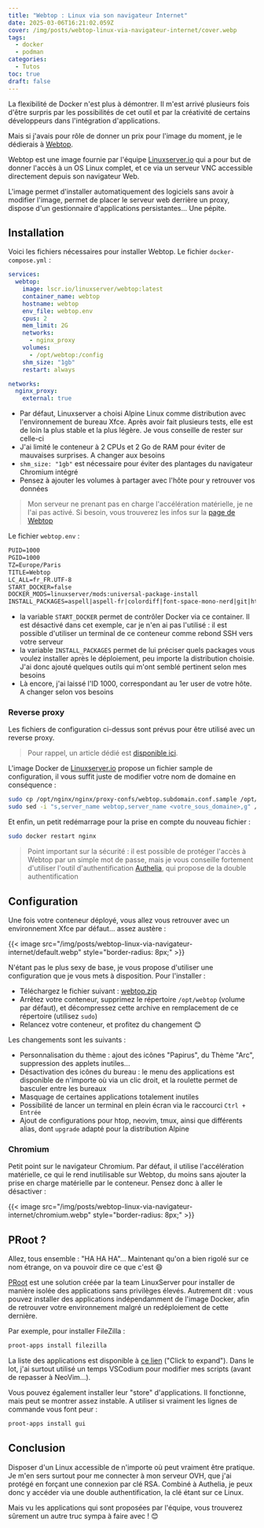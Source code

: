 ```yaml
---
title: "Webtop : Linux via son navigateur Internet"
date: 2025-03-06T16:21:02.059Z
cover: /img/posts/webtop-linux-via-navigateur-internet/cover.webp
tags:
  - docker
  - podman
categories:
  - Tutos
toc: true
draft: false
---
```


La flexibilité de Docker n'est plus à démontrer. Il m'est arrivé plusieurs fois d'être surpris par les possibilités de cet outil et par la créativité de certains développeurs dans l'intégration d'applications.

Mais si j'avais pour rôle de donner un prix pour l'image du moment, je le dédierais à [Webtop](https://docs.linuxserver.io/images/docker-webtop/).

Webtop est une image fournie par l'équipe [Linuxserver.io](https://www.linuxserver.io/) qui a pour but de donner l'accès à un OS Linux complet, et ce via un serveur VNC accessible directement depuis son navigateur Web.

L'image permet d'installer automatiquement des logiciels sans avoir à modifier l'image, permet de placer le serveur web derrière un proxy, dispose d'un gestionnaire d'applications persistantes... Une pépite.

## Installation

Voici les fichiers nécessaires pour installer Webtop. Le fichier `docker-compose.yml` :

```yml
services:
  webtop:
    image: lscr.io/linuxserver/webtop:latest
    container_name: webtop
    hostname: webtop
    env_file: webtop.env
    cpus: 2
    mem_limit: 2G
    networks:
      - nginx_proxy
    volumes:
      - /opt/webtop:/config
    shm_size: "1gb"
    restart: always

networks:
  nginx_proxy:
    external: true
```

- Par défaut, Linuxserver a choisi Alpine Linux comme distribution avec l'environnement de bureau Xfce. Après avoir fait plusieurs tests, elle est de loin la plus stable et la plus légère. Je vous conseille de rester sur celle-ci
- J'ai limité le conteneur à 2 CPUs et 2 Go de RAM pour éviter de mauvaises surprises. A changer aux besoins
- `shm_size: "1gb"` est nécessaire pour éviter des plantages du navigateur Chromium intégré
- Pensez à ajouter les volumes à partager avec l'hôte pour y retrouver vos données

> Mon serveur ne prenant pas en charge l'accélération matérielle, je ne l'ai pas activé. Si besoin, vous trouverez les infos sur la [page de Webtop](https://docs.linuxserver.io/images/docker-webtop/)

Le fichier `webtop.env` :

```txt
PUID=1000
PGID=1000
TZ=Europe/Paris
TITLE=Webtop
LC_ALL=fr_FR.UTF-8
START_DOCKER=false
DOCKER_MODS=linuxserver/mods:universal-package-install
INSTALL_PACKAGES=aspell|aspell-fr|colordiff|font-space-mono-nerd|git|htop|ncdu|neovim|onboard|papirus-icon-theme|parole|ripgrep|thunar-archive-plugin|tmux|xarchiver|zip
```

- la variable `START_DOCKER` permet de contrôler Docker via ce container. Il est désactivé dans cet exemple, car je n'en ai pas l'utilisé : il est possible d'utiliser un terminal de ce conteneur comme rebond SSH vers votre serveur
- la variable `INSTALL_PACKAGES` permet de lui préciser quels packages vous voulez installer après le déploiement, peu importe la distribution choisie. J'ai donc ajouté quelques outils qui m'ont semblé pertinent selon mes besoins
- Là encore, j'ai laissé l'ID 1000, correspondant au 1er user de votre hôte. A changer selon vos besoins

### Reverse proxy

Les fichiers de configuration ci-dessus sont prévus pour être utilisé avec un reverse proxy.

> Pour rappel, un article dédié est [disponible ici](/posts/reverse-proxy-nginx/).

L'image Docker de [Linuxserver.io](https://docs.linuxserver.io/general/swag/) propose un fichier sample de configuration, il vous suffit juste de modifier votre nom de domaine en conséquence :

```bash
sudo cp /opt/nginx/nginx/proxy-confs/webtop.subdomain.conf.sample /opt/nginx/nginx/proxy-confs/webtop.subdomain.conf
sudo sed -i "s,server_name webtop,server_name <votre_sous_domaine>,g" /opt/nginx/nginx/proxy-confs/webtop.subdomain.conf
```

Et enfin, un petit redémarrage pour la prise en compte du nouveau fichier :

```bash
sudo docker restart nginx
```

> Point important sur la sécurité : il est possible de protéger l'accès à Webtop par un simple mot de passe, mais je vous conseille fortement d'utiliser l'outil d'authentification [Authelia](/posts/authelia-serveur-dauthentification-open-source/), qui propose de la double authentification

## Configuration

Une fois votre conteneur déployé, vous allez vous retrouver avec un environnement Xfce par défaut... assez austère : 

{{< image src="/img/posts/webtop-linux-via-navigateur-internet/default.webp" style="border-radius: 8px;" >}}

N'étant pas le plus sexy de base, je vous propose d'utiliser une configuration que je vous mets à disposition. Pour l'installer :

- Téléchargez le fichier suivant : [webtop.zip](/files/webtop-linux-via-navigateur-internet/webtop.zip)
- Arrêtez votre conteneur, supprimez le répertoire `/opt/webtop` (volume par défaut), et décompressez cette archive en remplacement de ce répertoire (utilisez `sudo`)
- Relancez votre conteneur, et profitez du changement :blush:

Les changements sont les suivants : 

- Personnalisation du thème : ajout des icônes "Papirus", du Thème "Arc", suppression des applets inutiles...
- Désactivation des icônes du bureau : le menu des applications est disponible de n'importe où via un clic droit, et la roulette permet de basculer entre les bureaux
- Masquage de certaines applications totalement inutiles
- Possibilité de lancer un terminal en plein écran via le raccourci `Ctrl + Entrée`
- Ajout de configurations pour htop, neovim, tmux, ainsi que différents alias, dont `upgrade` adapté pour la distribution Alpine

### Chromium

Petit point sur le navigateur Chromium. Par défaut, il utilise l'accélération matérielle, ce qui le rend inutilisable sur Webtop, du moins sans ajouter la prise en charge matérielle par le conteneur. Pensez donc à aller le désactiver :

{{< image src="/img/posts/webtop-linux-via-navigateur-internet/chromium.webp" style="border-radius: 8px;" >}}

## PRoot ?

Allez, tous ensemble : "HA HA HA"... Maintenant qu'on a bien rigolé sur ce nom étrange, on va pouvoir dire ce que c'est :smile:

[PRoot](https://github.com/linuxserver/proot-apps) est une solution créée par la team LinuxServer pour installer de manière isolée des applications sans privilèges élevés. Autrement dit : vous pouvez installer des applications indépendamment de l'image Docker, afin de retrouver votre environnement malgré un redéploiement de cette dernière.

Par exemple, pour installer FileZilla : 

```bash
proot-apps install filezilla
```

La liste des applications est disponible à [ce lien](https://github.com/linuxserver/proot-apps?tab=readme-ov-file#supported-apps) ("Click to expand"). Dans le lot, j'ai surtout utilisé un temps VSCodium pour modifier mes scripts (avant de repasser à NeoVim...).

Vous pouvez également installer leur "store" d'applications. Il fonctionne, mais peut se montrer assez instable. A utiliser si vraiment les lignes de commande vous font peur :

```bash
proot-apps install gui
```

## Conclusion

Disposer d'un Linux accessible de n'importe où peut vraiment être pratique. Je m'en sers surtout pour me connecter à mon serveur OVH, que j'ai protégé en forçant une connexion par clé RSA. Combiné à Authelia, je peux donc y accéder via une double authentification, la clé étant sur ce Linux.

Mais vu les applications qui sont proposées par l'équipe, vous trouverez sûrement un autre truc sympa à faire avec ! :blush:

